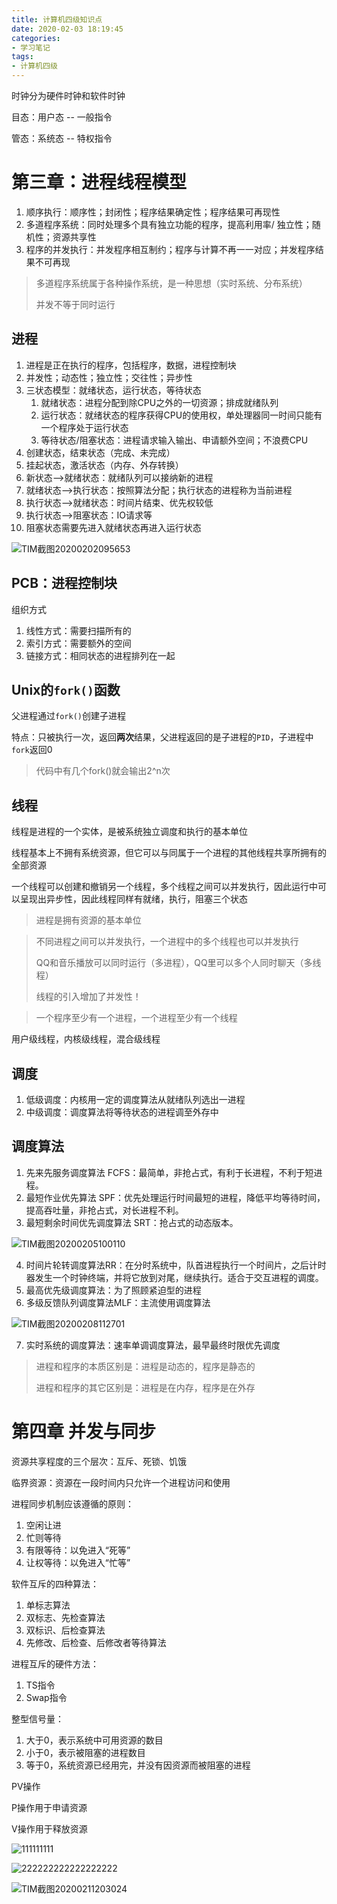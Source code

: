 ```yaml
---
title: 计算机四级知识点
date: 2020-02-03 18:19:45
categories: 
- 学习笔记
tags: 
- 计算机四级
---
```


时钟分为硬件时钟和软件时钟

目态：用户态 -- 一般指令

管态：系统态 -- 特权指令

# 第三章：进程线程模型

1. 顺序执行：顺序性；封闭性；程序结果确定性；程序结果可再现性
2. 多道程序系统：同时处理多个具有独立功能的程序，提高利用率/ 独立性；随机性；资源共享性
3. 程序的并发执行：并发程序相互制约；程序与计算不再一一对应；并发程序结果不可再现

> 多道程序系统属于各种操作系统，是一种思想（实时系统、分布系统）
>
> 并发不等于同时运行

## 进程

1. 进程是正在执行的程序，包括程序，数据，进程控制块
2. 并发性；动态性；独立性；交往性；异步性
3. 三状态模型：就绪状态，运行状态，等待状态
   1. 就绪状态：进程分配到除CPU之外的一切资源；排成就绪队列
   2. 运行状态：就绪状态的程序获得CPU的使用权，单处理器同一时间只能有一个程序处于运行状态
   3. 等待状态/阻塞状态：进程请求输入输出、申请额外空间；不浪费CPU
4. 创建状态，结束状态（完成、未完成）
5. 挂起状态，激活状态（内存、外存转换）
6. 新状态-->就绪状态：就绪队列可以接纳新的进程
7. 就绪状态-->执行状态：按照算法分配；执行状态的进程称为当前进程
8. 执行状态-->就绪状态：时间片结束、优先权较低
9. 执行状态-->阻塞状态：IO请求等
10. 阻塞状态需要先进入就绪状态再进入运行状态

![TIM截图20200202095653](//tvax4.sinaimg.cn/large/006BuM4Jly1gbhtnod40pj30qo0f7k0k.jpg)

## PCB：进程控制块

组织方式

1. 线性方式：需要扫描所有的
2. 索引方式：需要额外的空间
3. 链接方式：相同状态的进程排列在一起

## Unix的`fork()`函数

父进程通过`fork()`创建子进程

特点：只被执行一次，返回**两次**结果，父进程返回的是子进程的`PID`，子进程中`fork`返回0

> 代码中有几个fork()就会输出2^n次

## 线程

线程是进程的一个实体，是被系统独立调度和执行的基本单位

线程基本上不拥有系统资源，但它可以与同属于一个进程的其他线程共享所拥有的全部资源

一个线程可以创建和撤销另一个线程，多个线程之间可以并发执行，因此运行中可以呈现出异步性，因此线程同样有就绪，执行，阻塞三个状态

> 进程是拥有资源的基本单位

> 不同进程之间可以并发执行，一个进程中的多个线程也可以并发执行
>
> QQ和音乐播放可以同时运行（多进程），QQ里可以多个人同时聊天（多线程）
>
> 线程的引入增加了并发性！

> 一个程序至少有一个进程，一个进程至少有一个线程

用户级线程，内核级线程，混合级线程

## 调度

1. 低级调度：内核用一定的调度算法从就绪队列选出一进程
2. 中级调度：调度算法将等待状态的进程调至外存中

## 调度算法

1. 先来先服务调度算法 FCFS：最简单，非抢占式，有利于长进程，不利于短进程。
2. 最短作业优先算法 SPF：优先处理运行时间最短的进程，降低平均等待时间，提高吞吐量，非抢占式，对长进程不利。
3. 最短剩余时间优先调度算法 SRT：抢占式的动态版本。

![TIM截图20200205100110](//tvax3.sinaimg.cn/large/006BuM4Jly1gblan566baj30qc0eedoa.jpg)

4. 时间片轮转调度算法RR：在分时系统中，队首进程执行一个时间片，之后计时器发生一个时钟终端，并将它放到对尾，继续执行。适合于交互进程的调度。
5. 最高优先级调度算法：为了照顾紧迫型的进程
6. 多级反馈队列调度算法MLF：主流使用调度算法

![TIM截图20200208112701](//tvax3.sinaimg.cn/large/006BuM4Jly1gbotzhu7lnj30m80fm452.jpg)

7. 实时系统的调度算法：速率单调调度算法，最早最终时限优先调度

> 进程和程序的本质区别是：进程是动态的，程序是静态的
>
> 进程和程序的其它区别是：进程是在内存，程序是在外存

# 第四章 并发与同步

资源共享程度的三个层次：互斥、死锁、饥饿

临界资源：资源在一段时间内只允许一个进程访问和使用

进程同步机制应该遵循的原则：

1. 空闲让进
2. 忙则等待
3. 有限等待：以免进入“死等”
4. 让权等待：以免进入“忙等”

软件互斥的四种算法：

1. 单标志算法
2. 双标志、先检查算法
3. 双标识、后检查算法
4. 先修改、后检查、后修改者等待算法

进程互斥的硬件方法：

1. TS指令
2. Swap指令

整型信号量：

1. 大于0，表示系统中可用资源的数目
2. 小于0，表示被阻塞的进程数目
3. 等于0，系统资源已经用完，并没有因资源而被阻塞的进程

PV操作

 P操作用于申请资源

V操作用于释放资源

![111111111](//tva3.sinaimg.cn/large/006BuM4Jly1gbqb4zsslpj30qn0ey14e.jpg)

![222222222222222222](//tva1.sinaimg.cn/large/006BuM4Jly1gbqb54k2rgj30qk0emgvz.jpg)

![TIM截图20200211203024](//tva3.sinaimg.cn/large/006BuM4Jly1gbsqjtggywj30qv0i1qd4.jpg)


